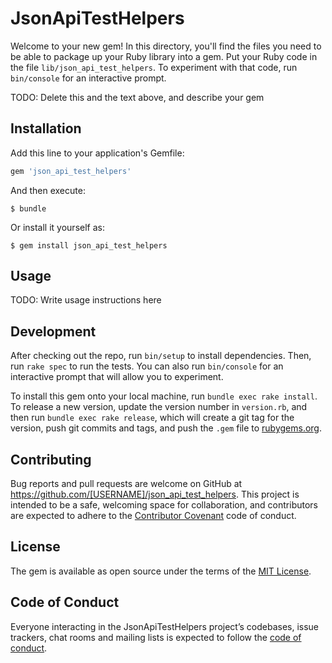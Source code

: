 # JsonApiTestHelpers

Welcome to your new gem! In this directory, you'll find the files you need to be able to package up your Ruby library into a gem. Put your Ruby code in the file `lib/json_api_test_helpers`. To experiment with that code, run `bin/console` for an interactive prompt.

TODO: Delete this and the text above, and describe your gem

## Installation

Add this line to your application's Gemfile:

```ruby
gem 'json_api_test_helpers'
```

And then execute:

    $ bundle

Or install it yourself as:

    $ gem install json_api_test_helpers

## Usage

TODO: Write usage instructions here

## Development

After checking out the repo, run `bin/setup` to install dependencies. Then, run `rake spec` to run the tests. You can also run `bin/console` for an interactive prompt that will allow you to experiment.

To install this gem onto your local machine, run `bundle exec rake install`. To release a new version, update the version number in `version.rb`, and then run `bundle exec rake release`, which will create a git tag for the version, push git commits and tags, and push the `.gem` file to [rubygems.org](https://rubygems.org).

## Contributing

Bug reports and pull requests are welcome on GitHub at https://github.com/[USERNAME]/json_api_test_helpers. This project is intended to be a safe, welcoming space for collaboration, and contributors are expected to adhere to the [Contributor Covenant](http://contributor-covenant.org) code of conduct.

## License

The gem is available as open source under the terms of the [MIT License](https://opensource.org/licenses/MIT).

## Code of Conduct

Everyone interacting in the JsonApiTestHelpers project’s codebases, issue trackers, chat rooms and mailing lists is expected to follow the [code of conduct](https://github.com/[USERNAME]/json_api_test_helpers/blob/master/CODE_OF_CONDUCT.md).
